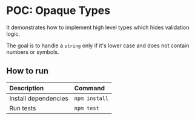 # POC: Opaque Types

It demonstrates how to implement high level types which hides validation logic.

The goal is to handle a `string` only if it's lower case and does not contain numbers or symbols.

## How to run

| Description | Command |
| :--- | :--- |
| Install dependencies | `npm install` |
| Run tests | `npm test` |
